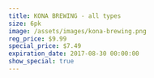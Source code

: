 ```yaml
---
title: KONA BREWING - all types
size: 6pk
image: /assets/images/kona-brewing.png
reg_price: $9.99
special_price: $7.49
expiration_date: 2017-08-30 00:00:00
show_special: true
---
```



